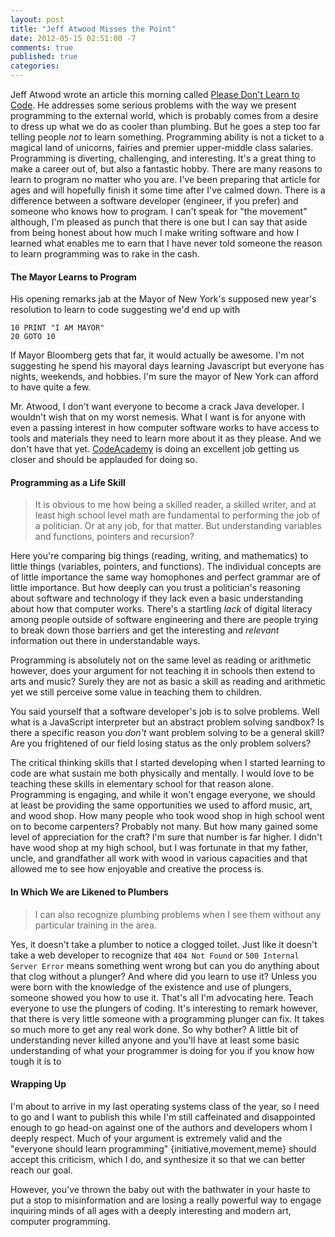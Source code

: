 ```yaml
---
layout: post
title: "Jeff Atwood Misses the Point"
date: 2012-05-15 02:51:00 -7
comments: true
published: true
categories: 
---
```


Jeff Atwood wrote an article this morning called [Please Don't Learn to Code][0].
He addresses some serious problems with the way we present programming to the
external world, which is probably comes from a desire to dress up what we do as
cooler than plumbing. But he goes a step too far telling people *not* to learn
something. Programming ability is not a ticket to a magical land of unicorns,
fairies and premier upper-middle class salaries. Programming is diverting,
challenging, and interesting. It's a great thing to make a career out of, but
also a fantastic hobby. There are many reasons to learn to program no matter who
you are. I've been preparing that article for ages and will hopefully finish it
some time after I've calmed down. There is a difference between a software
developer (engineer, if you prefer) and someone who knows how to program. I can't
speak for "the movement" although, I'm pleased as punch that there is one but I
can say that aside from being honest about how much I make writing software and
how I learned what enables me to earn that I have never told someone the reason
to learn programming was to rake in the cash.


#### The Mayor Learns to Program

His opening remarks jab at the Mayor of New York's supposed new year's
resolution to learn to code suggesting we'd end up with

```
10 PRINT "I AM MAYOR"
20 GOTO 10
```

If Mayor Bloomberg gets that far, it would actually be awesome. I'm not
suggesting he spend his mayoral days learning Javascript but everyone has
nights, weekends, and hobbies. I'm sure the mayor of New York can afford to have
quite a few.

Mr. Atwood, I don't want everyone to become a crack Java developer. I wouldn't
wish that on my worst nemesis. What I want is for anyone with even a passing
interest in how computer software works to have access to tools and materials
they need to learn more about it as they please. And we don't have that yet.
[CodeAcademy][1] is doing an excellent job getting us closer and should be
applauded for doing so.


#### Programming as a Life Skill

> It is obvious to me how being a skilled reader, a skilled writer, and at least
> high school level math are fundamental to performing the job of a politician.
> Or at any job, for that matter. But understanding variables and functions,
> pointers and recursion?

Here you're comparing big things (reading, writing, and mathematics) to little
things (variables, pointers, and functions). The individual concepts are of
little importance the same way homophones and perfect grammar are of little
importance. But how deeply can you trust a politician's reasoning about software
and technology if they lack even a basic understanding about how that computer
works. There's a startling *lack* of digital literacy among people outside of
software engineering and there are people trying to break down those barriers
and get the interesting and *relevant* information out there in understandable
ways.

Programming is absolutely not on the same level as reading or arithmetic
however, does your argument for not teaching it in schools then extend to arts
and music? Surely they are not as basic a skill as reading and arithmetic yet we
still perceive some value in teaching them to children.

You said yourself that a software developer's job is to solve problems. Well
what is a JavaScript interpreter but an abstract problem solving sandbox? Is
there a specific reason you *don't* want problem solving to be a general skill?
Are you frightened of our field losing status as the only problem solvers?

The critical thinking skills that I started developing when I started learning
to code are what sustain me both physically and mentally. I would love to be
teaching these skills in elementary school for that reason alone. Programming is
engaging, and while it won't engage everyone, we should at least be providing
the same opportunities we used to afford music, art, and wood shop. How many
people who took wood shop in high school went on to become carpenters? Probably
not many. But how many gained some level of appreciation for the craft? I'm sure
that number is far higher. I didn't have wood shop at my high school, but I was
fortunate in that my father, uncle, and grandfather all work with wood in
various capacities and that allowed me to see how enjoyable and creative the
process is.


#### In Which We are Likened to Plumbers

> I can also recognize plumbing problems when I see them without any
> particular training in the area.

Yes, it doesn't take a plumber to notice a clogged toilet. Just like it doesn't
take a web developer to recognize that `404 Not Found` or `500 Internal Server
Error` means something went wrong but can you do anything about that clog
without a plunger? And where did you learn to use it? Unless you were born with
the knowledge of the existence and use of plungers, someone showed you how to
use it. That's all I'm advocating here. Teach everyone to use the plungers of
coding. It's interesting to remark however, that there is very little someone
with a programming plunger can fix.  It takes so much more to get any real work
done. So why bother? A little bit of understanding never killed anyone and
you'll have at least some basic understanding of what your programmer is doing
for you if you know how tough it is to 

#### Wrapping Up

I'm about to arrive in my last operating systems class of the year, so I need to
go and I want to publish this while I'm still caffeinated and disappointed
enough to go head-on against one of the authors and developers whom I deeply
respect. Much of your argument is extremely valid and the "everyone should
learn programming" {initiative,movement,meme} should accept this criticism,
which I do, and synthesize it so that we can better reach our goal.

However, you've thrown the baby out with the bathwater in your haste to put a
stop to misinformation and are losing a really powerful way to engage inquiring
minds of all ages with a deeply interesting and modern art, computer
programming.

[0]: http://www.codinghorror.com/blog/2012/05/please-dont-learn-to-code.html
[1]: http://codeacademy.com
